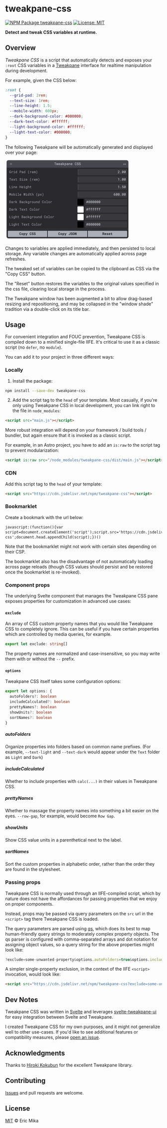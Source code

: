 <!--+ Warning: Content inside HTML comment blocks was generated by mdat and may be overwritten. +-->

<!-- title -->

# tweakpane-css

<!-- /title -->

<!-- badges -->

[![NPM Package tweakpane-css](https://img.shields.io/npm/v/tweakpane-css.svg)](https://npmjs.com/package/tweakpane-css)
[![License: MIT](https://img.shields.io/badge/License-MIT-yellow.svg)](https://opensource.org/licenses/MIT)

<!-- /badges -->

<!-- description -->

**Detect and tweak CSS variables at runtime.**

<!-- /description -->

## Overview

_Tweakpane CSS_ is a script that automatically detects and exposes your `:root` CSS variables in a [Tweakpane](https://tweakpane.github.io/docs/) interface for realtime manipulation during development.

For example, given the CSS below:

```css
:root {
  --grid-pad: 2rem;
  --text-size: 1rem;
  --line-height: 1.5;
  --mobile-width: 600px;
  --dark-background-color: #000000;
  --dark-text-color: #ffffff;
  --light-background-color: #ffffff;
  --light-text-color: #000000;
}
```

The following Tweakpane will be automatically generated and displayed over your page:

<img src="./example-screenshot.webp" width="401px" alt="Tweakpane CSS panel" />

Changes to variables are applied immediately, and then persisted to local storage. Any variable changes are automatically applied across page refreshes.

The tweaked set of variables can be copied to the clipboard as CSS via the "Copy CSS" button.

The "Reset" button restores the variables to the original values specified in the css file, clearing local storage in the process.

The Tweakpane window has been augmented a bit to allow drag-based resizing and repositioning, and may be collapsed in the "window shade" tradition via a double-click on its title bar.

## Usage

For convenient integration and FOUC prevention, Tweakpane CSS is compiled down to a minified single-file IIFE. It's critical to use it as a classic script (no `defer`, no `module`).

You can add it to your project in three different ways:

### Locally

1. Install the package:

```sh
npm install --save-dev tweakpane-css
```

2. Add the script tag to the `head` of your template. Most casually, if you're only using Tweakpane CSS in local development, you can link right to the file in `node_modules`:

```html
<script src="main.js"></script>
```

More robust integration will depend on your framework / build tools / bundler, but again ensure that it is invoked as a classic script.

For example, in an Astro project, you have to add an `is:raw` to the script tag to prevent modularization:

```html
<script is:raw src="/node_modules/tweakpane-css/dist/main.js"></script>
```

### CDN

Add this script tag to the `head` of your template:

```html
<script src="https://cdn.jsdelivr.net/npm/tweakpane-css"></script>
```

### Bookmarklet

Create a bookmark with the url below:

```
javascript:(function(){var script=document.createElement('script');script.src='https://cdn.jsdelivr.net/npm/tweakpane-css';document.head.appendChild(script);})()
```

Note that the bookmarklet might not work with certain sites depending on their CSP.

The bookmarklet also has the disadvantage of not automatically loading across page reloads (though CSS values should persist and be restored once the bookmarklet is re-invoked).

### Component props

The underlying Svelte component that manages the Tweakpane CSS pane exposes properties for customization in advanced use cases:

#### `exclude`

An array of CSS custom property names that you would like Tweakpane CSS to completely ignore. This can be useful if you have certain properties which are controlled by media queries, for example.

```ts
export let exclude: string[]
```

The property names are normalized and case-insensitive, so you may write them with or without the `--` prefix.

#### `options`

Tweakpane CSS itself takes some configuration options:

```ts
export let options: {
  autoFolders?: boolean
  includeCalculated?: boolean
  prettyNames?: boolean
  showUnits?: boolean
  sortNames?: boolean
}
```

##### autoFolders

Organize properties into folders based on common name prefixes. (For example, `--text-light` and `--text-dark` would appear under the `Text` folder as `Light` and `Dark`)

##### includeCalculated

Whether to include properties with `calc(...)` in their values in Tweakpane CSS.

##### prettyNames

Whether to massage the property names into something a bit easier on the eyes. `--row-gap`, for example, would become `Row Gap`.

##### showUnits

Show CSS value units in a parenthetical next to the label.

##### sortNames

Sort the custom properties in alphabetic order, rather than the order they are found in the stylesheet.

### Passing props

Tweakpane CSS is normally used through an IIFE-compiled script, which by nature does not have the affordances for passing properties that we enjoy on proper components.

Instead, props may be passed via query parameters on the `src` url in the `<script>` tag there Tweakpane CSS is loaded.

The query parameters are parsed using [qs](https://github.com/ljharb/qs), which does its best to map human-friendly query strings to moderately complex property objects. The qs parser is configured with comma-separated arrays and dot notation for assigning object values, so a query string for the above properties might look like:

```js
?exclude=some-unwanted-property&options.autoFolders=true&options.includeCalculated=true&options.sortNames=true
```

A simpler single-property exclusion, in the context of the IIFE `<script>` invocation, would look like:

```html
<script src="https://cdn.jsdelivr.net/npm/tweakpane-css?exclude=some-unwanted-property"></script>
```

## Dev Notes

Tweakpane CSS was written in [Svelte](https://svelte.dev) and leverages [svelte-tweakpane-ui](https://kitschpatrol.com/svelte-tweakpane-ui) for easy integration between Svelte and Tweakpane.

I created Tweakpane CSS for my own purposes, and it might not generalize well to other use-cases. If you'd like to see additional features or compatibility measures, please [open an issue](https://github.com/kitschpatrol/tweakpane-css/issues).

## Acknowledgments

Thanks to [Hiroki Kokubun](https://cocopon.me) for the excellent Tweakpane library.

<!-- footer -->

## Contributing

[Issues](https://github.com/kitschpatrol/tweakpane-css/issues) and pull requests are welcome.

## License

[MIT](license.txt) © Eric Mika

<!-- /footer -->
